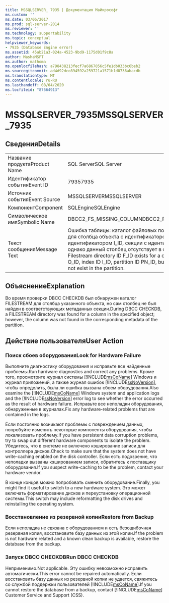 ```yaml
---
title: MSSQLSERVER_ 7935 | Документация Майкрософт
ms.custom: ''
ms.date: 03/06/2017
ms.prod: sql-server-2014
ms.reviewer: ''
ms.technology: supportability
ms.topic: conceptual
helpviewer_keywords:
- 7935 (Database Engine error)
ms.assetid: 45ab21a3-024a-4523-9bd9-1175d01f9c8a
author: MashaMSFT
ms.author: mathoma
ms.openlocfilehash: a798438213fecf7a6867056c5fe1db033bc6beb2
ms.sourcegitcommit: ad4d92dce894592a259721a1571b1d8736abacdb
ms.translationtype: MT
ms.contentlocale: ru-RU
ms.lasthandoff: 08/04/2020
ms.locfileid: "87664913"
---
```

# <a name="mssqlserver_7935"></a><span data-ttu-id="29290-102">MSSQLSERVER_7935</span><span class="sxs-lookup"><span data-stu-id="29290-102">MSSQLSERVER_7935</span></span>
    
## <a name="details"></a><span data-ttu-id="29290-103">Сведения</span><span class="sxs-lookup"><span data-stu-id="29290-103">Details</span></span>  
  
|||  
|-|-|  
|<span data-ttu-id="29290-104">Название продукта</span><span class="sxs-lookup"><span data-stu-id="29290-104">Product Name</span></span>|<span data-ttu-id="29290-105">SQL Server</span><span class="sxs-lookup"><span data-stu-id="29290-105">SQL Server</span></span>|  
|<span data-ttu-id="29290-106">Идентификатор события</span><span class="sxs-lookup"><span data-stu-id="29290-106">Event ID</span></span>|<span data-ttu-id="29290-107">7935</span><span class="sxs-lookup"><span data-stu-id="29290-107">7935</span></span>|  
|<span data-ttu-id="29290-108">Источник события</span><span class="sxs-lookup"><span data-stu-id="29290-108">Event Source</span></span>|<span data-ttu-id="29290-109">MSSQLSERVER</span><span class="sxs-lookup"><span data-stu-id="29290-109">MSSQLSERVER</span></span>|  
|<span data-ttu-id="29290-110">Компонент</span><span class="sxs-lookup"><span data-stu-id="29290-110">Component</span></span>|<span data-ttu-id="29290-111">SQLEngine</span><span class="sxs-lookup"><span data-stu-id="29290-111">SQLEngine</span></span>|  
|<span data-ttu-id="29290-112">Символическое имя</span><span class="sxs-lookup"><span data-stu-id="29290-112">Symbolic Name</span></span>|<span data-ttu-id="29290-113">DBCC2_FS_MISSING_COLUMN</span><span class="sxs-lookup"><span data-stu-id="29290-113">DBCC2_FS_MISSING_COLUMN</span></span>|  
|<span data-ttu-id="29290-114">Текст сообщения</span><span class="sxs-lookup"><span data-stu-id="29290-114">Message Text</span></span>|<span data-ttu-id="29290-115">Ошибка таблицы: каталог файловых потоков существует для столбца объекта с идентификатором O_ID, индекса с идентификатором I_ID, секции с идентификатором PN_ID, однако данный столбец отсутствует в секции.</span><span class="sxs-lookup"><span data-stu-id="29290-115">Table error: A Filestream directory ID F_ID exists for a column of object ID O_ID, index ID I_ID, partition ID PN_ID, but that column does not exist in the partition.</span></span>|  
  
## <a name="explanation"></a><span data-ttu-id="29290-116">Объяснение</span><span class="sxs-lookup"><span data-stu-id="29290-116">Explanation</span></span>  
 <span data-ttu-id="29290-117">Во время проверки DBCC CHECKDB был обнаружен каталог FILESTREAM для столбца указанного объекта, но сам столбец не был найден в соответствующих метаданных секции.</span><span class="sxs-lookup"><span data-stu-id="29290-117">During DBCC CHECKDB, a FILESTREAM directory was found for a column in the specified object; however, the column was not found in the corresponding metadata of the partition.</span></span>  
  
## <a name="user-action"></a><span data-ttu-id="29290-118">Действие пользователя</span><span class="sxs-lookup"><span data-stu-id="29290-118">User Action</span></span>  
  
### <a name="look-for-hardware-failure"></a><span data-ttu-id="29290-119">Поиск сбоев оборудования</span><span class="sxs-lookup"><span data-stu-id="29290-119">Look for Hardware Failure</span></span>  
 <span data-ttu-id="29290-120">Выполните диагностику оборудования и исправьте все найденные проблемы.</span><span class="sxs-lookup"><span data-stu-id="29290-120">Run hardware diagnostics and correct any problems.</span></span> <span data-ttu-id="29290-121">Кроме того, просмотрите журнал системы [!INCLUDE[msCoName](../../includes/msconame-md.md)] Windows и журнал приложений, а также журнал ошибок [!INCLUDE[ssNoVersion](../../includes/ssnoversion-md.md)], чтобы определить, была ли ошибка вызвана сбоем оборудования.</span><span class="sxs-lookup"><span data-stu-id="29290-121">Also examine the [!INCLUDE[msCoName](../../includes/msconame-md.md)] Windows system and application logs and the [!INCLUDE[ssNoVersion](../../includes/ssnoversion-md.md)] error log to see whether the error occurred as the result of hardware failure.</span></span> <span data-ttu-id="29290-122">Исправьте все неполадки оборудования, обнаруженные в журналах.</span><span class="sxs-lookup"><span data-stu-id="29290-122">Fix any hardware-related problems that are contained in the logs.</span></span>  
  
 <span data-ttu-id="29290-123">Если постоянно возникают проблемы с повреждением данных, попробуйте изменить некоторые компоненты оборудования, чтобы локализовать проблему.</span><span class="sxs-lookup"><span data-stu-id="29290-123">If you have persistent data corruption problems, try to swap out different hardware components to isolate the problem.</span></span> <span data-ttu-id="29290-124">Убедитесь, что в системе не включено кэширование записи для контроллера дисков.</span><span class="sxs-lookup"><span data-stu-id="29290-124">Check to make sure that the system does not have write-caching enabled on the disk controller.</span></span> <span data-ttu-id="29290-125">Если есть подозрение, что неполадки вызваны кэшированием записи, обратитесь к поставщику оборудования.</span><span class="sxs-lookup"><span data-stu-id="29290-125">If you suspect write-caching to be the problem, contact your hardware vendor.</span></span>  
  
 <span data-ttu-id="29290-126">В конце концов можно попробовать сменить оборудование.</span><span class="sxs-lookup"><span data-stu-id="29290-126">Finally, you might find it useful to switch to a new hardware system.</span></span> <span data-ttu-id="29290-127">Это может включать форматирование дисков и переустановку операционной системы.</span><span class="sxs-lookup"><span data-stu-id="29290-127">This switch may include reformatting the disk drives and reinstalling the operating system.</span></span>  
  
### <a name="restore-from-backup"></a><span data-ttu-id="29290-128">Восстановление из резервной копии</span><span class="sxs-lookup"><span data-stu-id="29290-128">Restore from Backup</span></span>  
 <span data-ttu-id="29290-129">Если неполадка не связана с оборудованием и есть безошибочная резервная копия, восстановите базу данных из этой копии.</span><span class="sxs-lookup"><span data-stu-id="29290-129">If the problem is not hardware related and a known clean backup is available, restore the database from the backup.</span></span>  
  
### <a name="run-dbcc-checkdb"></a><span data-ttu-id="29290-130">Запуск DBCC CHECKDB</span><span class="sxs-lookup"><span data-stu-id="29290-130">Run DBCC CHECKDB</span></span>  
 <span data-ttu-id="29290-131">Неприменимо.</span><span class="sxs-lookup"><span data-stu-id="29290-131">Not applicable.</span></span> <span data-ttu-id="29290-132">Эту ошибку невозможно исправить автоматически.</span><span class="sxs-lookup"><span data-stu-id="29290-132">This error cannot be repaired automatically.</span></span> <span data-ttu-id="29290-133">Если восстановить базу данных из резервной копии не удается, свяжитесь со службой поддержки пользователей [!INCLUDE[msCoName](../../includes/msconame-md.md)].</span><span class="sxs-lookup"><span data-stu-id="29290-133">If you cannot restore the database from a backup, contact [!INCLUDE[msCoName](../../includes/msconame-md.md)] Customer Service and Support (CSS).</span></span>  
  
  
